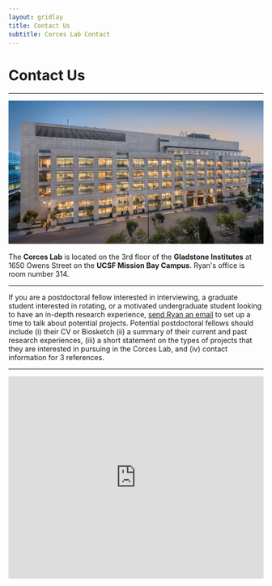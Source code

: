 ```yaml
---
layout: gridlay
title: Contact Us
subtitle: Corces Lab Contact
---
```


# **Contact Us**
<hr>
<!-- The paddingtop and margin-top edits allow anchors to link properly. -->
<div class="row" style="padding-top: 60px; margin-top: -60px;">
    <div class="col-sm-4">
    	<img src="/img/GladstoneExterior.jpg" alt="Gladstone Institutes">
    </div>
    <div class="col-sm-8">
        <p class="text-justify">The <b>Corces Lab</b> is located on the 3rd floor of the <b>Gladstone Institutes</b> at 1650 Owens Street on the <b>UCSF Mission Bay Campus</b>. Ryan's office is room number 314.</p>
        <hr>
        <p class="text-justify">If you are a postdoctoral fellow interested in interviewing, a graduate student interested in rotating, or a motivated undergraduate student looking to have an in-depth research experience, <a href="mailto:ryan.corces@gladstone.ucsf.edu">send Ryan an email</a> to set up a time to talk about potential projects. Potential postdoctoral fellows should include (i) their CV or Biosketch (ii) a summary of their current and past research experiences, (iii) a short statement on the types of projects that they are interested in pursuing in the Corces Lab, and (iv) contact information for 3 references.</p>
    </div>
</div>
<hr>
<div class="row" style="padding-top: 60px; margin-top: -60px;">
    <div class="col-sm-6">
    	<iframe src="https://www.google.com/maps/embed?pb=!1m14!1m8!1m3!1d3153.932157301369!2d-122.39448838651393!3d37.76818892206466!3m2!1i1024!2i768!4f13.1!3m3!1m2!1s0x0%3A0x47eca1457e90c794!2sGladstone%20Institutes!5e0!3m2!1sen!2sus!4v1584852640775!5m2!1sen!2sus" width="100%" height="400" frameborder="0" style="border:0;" allowfullscreen="" aria-hidden="false" tabindex="0"></iframe>
    </div>
</div>